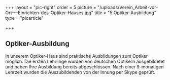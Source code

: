 +++
layout = "pic-right"
order = 5
picture = "/uploads/Verein_Arbeit-vor-Ort---Einrichten-des-Optiker-Hauses.jpg"
title = "5 Optiker-Ausbildung"
type = "picarticle"

+++
## Optiker-Ausbildung

In unserem Optiker-Haus sind praktische Ausbildungen zum Optiker möglich. Die ersten Lehrlinge wurden von deutschen Optikern ausgebildetet und haben Ihre Ausbildung bereits abgeschlossen. Nach einer 9-monatigen Lehrzeit wurden die Auszubildenden von der Innung per Skype geprüft. 